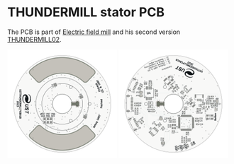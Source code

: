 # THUNDERMILL stator PCB

The PCB is part of [Electric field mill](https://github.com/UniversalScientificTechnologies/THUNDERMILL01) and his second version  [THUNDERMILL02](https://github.com/UniversalScientificTechnologies/THUNDERMILL02).


<p float="left">
  <img src="/doc/gen/img/USTTHUNDERMILLPCB01-bottom.png" width="49%"/>
  <img src="/doc/gen/img/USTTHUNDERMILLPCB01-top.png" width="49%"/> 
</p>
